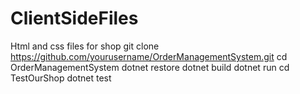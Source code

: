 # ClientSideFiles

Html and css files for shop
git clone https://github.com/yourusername/OrderManagementSystem.git
cd OrderManagementSystem
dotnet restore
dotnet build
dotnet run
cd TestOurShop
dotnet test
